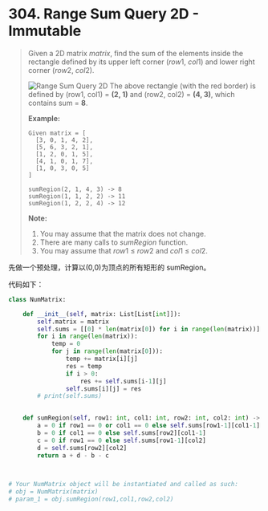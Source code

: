 # 304. Range Sum Query 2D - Immutable

> Given a 2D matrix *matrix*, find the sum of the elements inside the rectangle defined by its upper left corner (*row*1, *col*1) and lower right corner (*row*2, *col*2).
>
> ![Range Sum Query 2D](https://leetcode.com/static/images/courses/range_sum_query_2d.png)
> The above rectangle (with the red border) is defined by (row1, col1) = **(2, 1)** and (row2, col2) = **(4, 3)**, which contains sum = **8**.
>
> **Example:**
>
> ```
> Given matrix = [
>   [3, 0, 1, 4, 2],
>   [5, 6, 3, 2, 1],
>   [1, 2, 0, 1, 5],
>   [4, 1, 0, 1, 7],
>   [1, 0, 3, 0, 5]
> ]
> 
> sumRegion(2, 1, 4, 3) -> 8
> sumRegion(1, 1, 2, 2) -> 11
> sumRegion(1, 2, 2, 4) -> 12
> ```
>
> 
>
> **Note:**
>
> 1. You may assume that the matrix does not change.
> 2. There are many calls to *sumRegion* function.
> 3. You may assume that *row*1 ≤ *row*2 and *col*1 ≤ *col*2.

先做一个预处理，计算以(0,0)为顶点的所有矩形的 sumRegion。

代码如下：

```python
class NumMatrix:

    def __init__(self, matrix: List[List[int]]):
        self.matrix = matrix
        self.sums = [[0] * len(matrix[0]) for i in range(len(matrix))]
        for i in range(len(matrix)):
            temp = 0
            for j in range(len(matrix[0])):
                temp += matrix[i][j]
                res = temp
                if i > 0:
                    res += self.sums[i-1][j]
                self.sums[i][j] = res
        # print(self.sums)
        

    def sumRegion(self, row1: int, col1: int, row2: int, col2: int) -> int:
        a = 0 if row1 == 0 or col1 == 0 else self.sums[row1-1][col1-1]
        b = 0 if col1 == 0 else self.sums[row2][col1-1]
        c = 0 if row1 == 0 else self.sums[row1-1][col2]
        d = self.sums[row2][col2]
        return a + d - b - c
        


# Your NumMatrix object will be instantiated and called as such:
# obj = NumMatrix(matrix)
# param_1 = obj.sumRegion(row1,col1,row2,col2)
```

